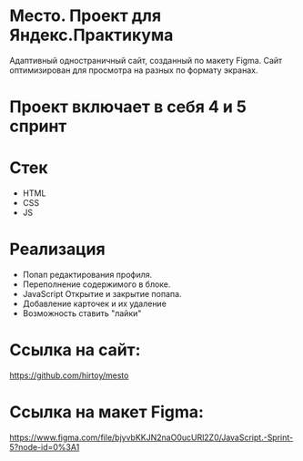 # Место. Проект для Яндекс.Практикума

Адаптивный одностраничный сайт, созданный по макету Figma. 
Сайт оптимизирован для просмотра на разных по формату экранах.

# Проект включает в себя 4 и 5 спринт

# Стек

- HTML
- CSS
- JS

# Реализация

- Попап редактирования профиля.
- Переполнение содержимого в блоке.
- JavaScript Открытие и закрытие попапа.
- Добавление карточек и их удаление
- Возможность ставить "лайки"


# Ссылка на сайт:

https://github.com/hirtoy/mesto

# Ссылка на макет Figma:

https://www.figma.com/file/bjyvbKKJN2naO0ucURl2Z0/JavaScript.-Sprint-5?node-id=0%3A1